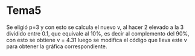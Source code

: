 # Tema5
Se eligió p=3 y con esto se calcula el nuevo v, al hacer 2 elevado a la 3 dividido entre 0.1, que equivale al 10%, es decir al complemento del 90%, con esto se obtiene v = 4.31
luego se modifica el código que lleva este v para obtener la gráfica correspondiente.
